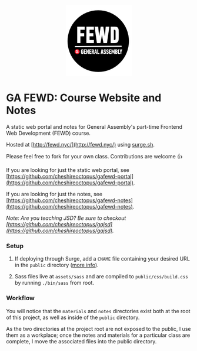 <p align="center">
	<img src="assets/img/fewd-logo.png" />
</p>

# GA FEWD: Course Website and Notes

A static web portal and notes for General Assembly's part-time Frontend Web Development (FEWD) course.

Hosted at [http://fewd.nyc/](http://fewd.nyc/) using [surge.sh](http://surge.sh).

Please feel free to fork for your own class. Contributions are welcome 👍

If you are looking for just the static web portal, see [https://github.com/cheshireoctopus/gafewd-portal](https://github.com/cheshireoctopus/gafewd-portal).

If you are looking for just the notes, see [https://github.com/cheshireoctopus/gafewd-notes](https://github.com/cheshireoctopus/gafewd-notes).

*Note: Are you teaching JSD? Be sure to checkout [https://github.com/cheshireoctopus/gajsd](https://github.com/cheshireoctopus/gajsd).*

### Setup

1. If deploying through Surge, add a `CNAME` file containing your desired URL in the `public` directory ([more info](http://surge.sh/help/remembering-a-domain)).

2. Sass files live at `assets/sass` and are compiled to `public/css/build.css` by running `./bin/sass` from root.

### Workflow

You will notice that the `materials` and `notes` directories exist both at the root of this project, as well as inside of the `public` directory.

As the two directories at the project root are not exposed to the public, I use them as a workplace; once the notes and materials for a particular class are complete, I move the associated files into the public directory.
